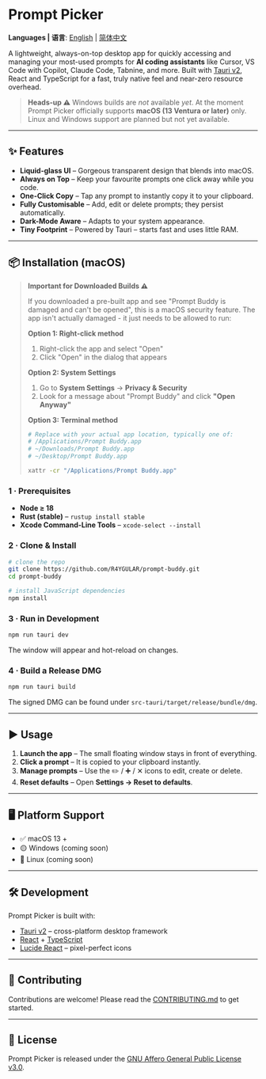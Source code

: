 # Prompt Picker
**Languages | 语言**: [English](README.md) | [简体中文](README.zh-CN.md)

A lightweight, always-on-top desktop app for quickly accessing and managing your most-used prompts for **AI coding assistants** like Cursor, VS Code with Copilot, Claude Code, Tabnine, and more. Built with [Tauri v2](https://v2.tauri.app/), React and TypeScript for a fast, truly native feel and near-zero resource overhead.

> **Heads-up ⚠️**
> Windows builds are *not* available *yet*. At the moment Prompt Picker officially supports **macOS (13 Ventura or later)** only. Linux and Windows support are planned but not yet available.

---

## ✨ Features

- **Liquid-glass UI** – Gorgeous transparent design that blends into macOS.
- **Always on Top** – Keep your favourite prompts one click away while you code.
- **One-Click Copy** – Tap any prompt to instantly copy it to your clipboard.
- **Fully Customisable** – Add, edit or delete prompts; they persist automatically.
- **Dark-Mode Aware** – Adapts to your system appearance.
- **Tiny Footprint** – Powered by Tauri – starts fast and uses little RAM.

---

## 📦 Installation (macOS)

> **Important for Downloaded Builds ⚠️**
> 
> If you downloaded a pre-built app and see "Prompt Buddy is damaged and can't be opened", this is a macOS security feature. The app isn't actually damaged - it just needs to be allowed to run:
> 
> **Option 1: Right-click method**
> 1. Right-click the app and select "Open" 
> 2. Click "Open" in the dialog that appears
> 
> **Option 2: System Settings**
> 1. Go to **System Settings** → **Privacy & Security**
> 2. Look for a message about "Prompt Buddy" and click **"Open Anyway"**
> 
> **Option 3: Terminal method**
> ```bash
> # Replace with your actual app location, typically one of:
> # /Applications/Prompt Buddy.app
> # ~/Downloads/Prompt Buddy.app  
> # ~/Desktop/Prompt Buddy.app
> 
> xattr -cr "/Applications/Prompt Buddy.app"
> ```

### 1 · Prerequisites

- **Node ≥ 18**
- **Rust (stable)** – `rustup install stable`
- **Xcode Command-Line Tools** – `xcode-select --install`

### 2 · Clone & Install

```bash
# clone the repo
git clone https://github.com/R4YGULAR/prompt-buddy.git
cd prompt-buddy

# install JavaScript dependencies
npm install
```

### 3 · Run in Development

```bash
npm run tauri dev
```

The window will appear and hot-reload on changes.

### 4 · Build a Release DMG

```bash
npm run tauri build
```

The signed DMG can be found under `src-tauri/target/release/bundle/dmg`.

---

## ▶️ Usage

1. **Launch the app** – The small floating window stays in front of everything.
2. **Click a prompt** – It is copied to your clipboard instantly.
3. **Manage prompts** – Use the ✏️ / ➕ / ✕ icons to edit, create or delete.
4. **Reset defaults** – Open **Settings → Reset to defaults**.

---

## 🖥️ Platform Support

- ✅ macOS 13 +
- 🟡 Windows (coming soon)
- 🚧 Linux (coming soon)

---

## 🛠 Development

Prompt Picker is built with:

- [Tauri v2](https://v2.tauri.app/) – cross-platform desktop framework
- [React](https://react.dev/) + [TypeScript](https://www.typescriptlang.org/)
- [Lucide React](https://lucide.dev/) – pixel-perfect icons

---

## 🤝 Contributing

Contributions are welcome! Please read the [CONTRIBUTING.md](CONTRIBUTING.md) to get started.

---

## 📝 License

Prompt Picker is released under the [GNU Affero General Public License v3.0](LICENSE).
